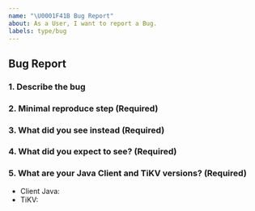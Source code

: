 ```yaml
---
name: "\U0001F41B Bug Report"
about: As a User, I want to report a Bug.
labels: type/bug
---
```


## Bug Report

### 1. Describe the bug

<!-- A clear and concise description of what the bug is. -->

### 2. Minimal reproduce step (Required)

<!-- a step by step guide for reproducing the bug. -->

### 3. What did you see instead (Required)

### 4. What did you expect to see? (Required)

### 5. What are your Java Client and TiKV versions? (Required)

- Client Java:
- TiKV:
